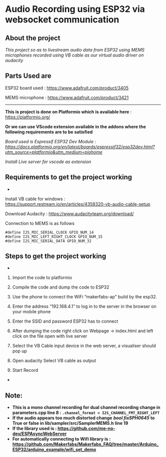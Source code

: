 # Audio Recording using ESP32 via websocket communication

## About the project


*This project so as to livestream audio data from ESP32 using MEMS microphones recorded using VB cable as our virtual audio driver on audacity*


## Parts Used are 

ESP32 board used : https://www.adafruit.com/product/3405

MEMS microphone : https://www.adafruit.com/product/3421

-------



**This is project is done on Platformio which is available here**  :  https://platformio.org/

**Or we can use VScode extension available in the addons where the following requirements are to be satisfied**

*Board used is Espressif ESP32 Dev Module : https://docs.platformio.org/en/latest/boards/espressif32/esp32dev.html?utm_source=platformio&utm_medium=piohome*

*Install Live server for vscode as extension*



## Requirements to get the project working
*
Install VB cable for windows : https://support.restream.io/en/articles/4358320-vb-audio-cable-setup

Download Audacity : https://www.audacityteam.org/download/

Connection to MEMS is as follows

```
#define I2S_MIC_SERIAL_CLOCK GPIO_NUM_14
#define I2S_MIC_LEFT_RIGHT_CLOCK GPIO_NUM_15
#define I2S_MIC_SERIAL_DATA GPIO_NUM_32
```

## Steps to get the project working

*
1) Import the code to platformio 

2) Compile the code and dump the code to ESP32

3) Use the phone to connect the WiFi “makerfabs-ap” build by the esp32.

4) Enter the address “192.168.4.1” to log in to the server in the browser on your mobile phone 

5) Enter the SSID and password ESP32 has to connect

6) After dumping the code right click on Webpage -> index.html and left click on the file open with live server

7) Select the VB Cable input device in the web server, a visualiser should pop up

8) Open audacity Select VB cable as output

9) Start Record
*


## Note:
-	**This is a mono channel recording for dual channel recording change in parameters.cpp line 8 : ```.channel_format = I2S_CHANNEL_FMT_RIGHT_LEFT```** 
- **If the audio appears too much distorted change** ***bool fixSPH0645*** **to True or false in lib/sampler/src/SamplerMEMS.h line 19**
- **If the library used is : https://github.com/me-no-dev/ESPAsyncWebServer**
- **For automatically connecting to Wifi library is : https://github.com/Makerfabs/Makerfabs_FAQ/tree/master/Arduino_ESP32/arduino_example/wifi_set_demo**
